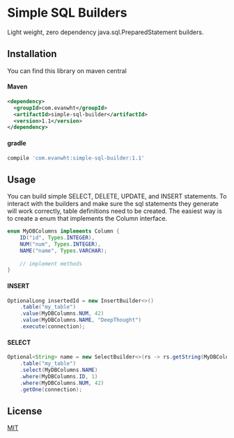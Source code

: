 # Simple SQL Builders

Light weight, zero dependency java.sql.PreparedStatement builders.

## Installation
You can find this library on maven central
#### Maven
```xml
<dependency>
  <groupId>com.evanwht</groupId>
  <artifactId>simple-sql-builder</artifactId>
  <version>1.1</version>
</dependency>
```
#### gradle
```groovy
compile 'com.evanwht:simple-sql-builder:1.1' 
```

## Usage

You can build simple SELECT, DELETE, UPDATE, and INSERT statements. To interact with the builders and make sure
the sql statements they generate will work correctly, table definitions need to be created. The easiest way is
to create a enum that implements the Column interface.

```java
enum MyDBColumns implements Column {
    ID("id", Types.INTEGER),
    NUM("num", Types.INTEGER),
    NAME("name", Types.VARCHAR);
    
    // implement methods
}
```
#### INSERT
```java
OptionalLong insertedId = new InsertBuilder<>()
    .table("my_table")
    .value(MyDBColumns.NUM, 42)
    .value(MyDBColumns.NAME, "DeepThought")
    .execute(connection);
```
#### SELECT
```java
Optional<String> name = new SelectBuilder<>(rs -> rs.getString(MyDBColumns.NAME))
    .table("my_table")
    .select(MyDBColumns.NAME)
    .where(MyDBColumns.ID, 1)
    .where(MyDBColumns.NUM, 42)
    .getOne(connection);
```
## License
[MIT](https://choosealicense.com/licenses/mit/)
